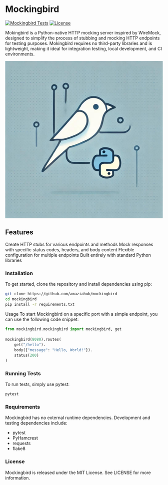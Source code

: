 # Mockingbird
[![Mockingbird Tests](https://github.com/amaziahub/mockingbird/actions/workflows/test.yml/badge.svg)](https://github.com/amaziahub/mockingbird/actions/workflows/test.yml)
[![License](http://img.shields.io/:license-apache2.0-red.svg)](http://doge.mit-license.org)

Mokingbird is a Python-native HTTP mocking server inspired by WireMock, designed to simplify the process of stubbing and mocking HTTP endpoints for testing purposes.
Mokingbird requires no third-party libraries and is lightweight, making it ideal for integration testing, local development, and CI environments.

<p align="center">
  <img src="mockingbird.jpg" alt="Mockingbird logo">
</p>


## Features
Create HTTP stubs for various endpoints and methods
Mock responses with specific status codes, headers, and body content
Flexible configuration for multiple endpoints
Built entirely with standard Python libraries

### Installation
To get started, clone the repository and install dependencies using pip:

```bash
git clone https://github.com/amaziahub/mockingbird
cd mockingbird
pip install -r requirements.txt
```
Usage
To start Mockingbird on a specific port with a simple endpoint, you can use the following code snippet:

```python
from mockingbird.mockingbird import mockingbird, get

mockingbird(8080).routes(
    get("/hello").
    body({"message": "Hello, World!"}).
    status(200)
)
```

### Running Tests
To run tests, simply use pytest:

```bash
pytest
```

### Requirements
Mockingbird has no external runtime dependencies. Development and testing dependencies include:

* pytest
* PyHamcrest 
* requests 
* flake8

### License
Mockingbird is released under the MIT License. See LICENSE for more information.